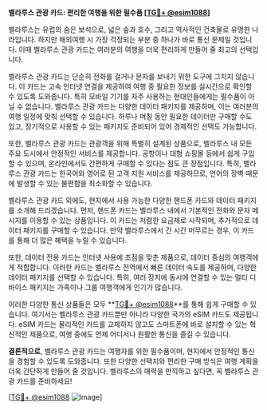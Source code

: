 **벨라루스 관광 카드: 편리한 여행을 위한 필수품 [[TG💪+ @esim1088](https://t.me/s/esim1088)]**

벨라루스는 유럽의 숨은 보석으로, 넓은 숲과 호수, 그리고 역사적인 건축물로 유명한 나라입니다. 하지만 해외여행 시 가장 걱정되는 부분 중 하나가 바로 통신 문제일 것입니다. 이때 벨라루스 관광 카드는 여러분의 여행을 더욱 편리하게 만들어 줄 최고의 선택입니다.

벨라루스 관광 카드는 단순히 전화를 걸거나 문자를 보내기 위한 도구에 그치지 않습니다. 이 카드는 고속 인터넷 연결을 제공하여 여행 중 필요한 정보를 실시간으로 확인할 수 있도록 도와줍니다. 특히 모바일 기기를 자주 사용하는 현대인들에게는 필수품이 아닐 수 없습니다. 벨라루스 관광 카드는 다양한 데이터 패키지를 제공하며, 이는 여러분의 여행 일정에 맞춰 선택할 수 있습니다. 하루나 며칠 동안 필요한 데이터만 구매할 수도 있고, 장기적으로 사용할 수 있는 패키지도 준비되어 있어 경제적인 선택도 가능합니다.

또한, 벨라루스 관광 카드는 관광객을 위해 특별히 설계된 상품으로, 벨라루스 내 모든 주요 도시에서 안정적인 서비스를 제공합니다. 공항이나 대형 쇼핑몰 등에서 쉽게 구입할 수 있으며, 온라인에서도 간편하게 구매할 수 있다는 점도 큰 장점입니다. 특히, 벨라루스 관광 카드는 한국어와 영어로 된 고객 지원 서비스를 제공하므로, 언어의 장벽 때문에 발생할 수 있는 불편함을 최소화할 수 있습니다.

벨라루스 관광 카드 외에도, 현지에서 사용 가능한 다양한 핸드폰 카드와 데이터 패키지를 소개해 드리겠습니다. 먼저, 핸드폰 카드는 벨라루스 내에서 기본적인 전화와 문자 메시지를 이용할 수 있는 상품입니다. 이 카드는 저렴한 요금제로 시작되며, 추가적으로 데이터 패키지를 구매할 수 있습니다. 만약 벨라루스에서 긴 시간 머무르는 경우, 이 카드를 통해 더 많은 혜택을 누릴 수 있습니다.

또한, 데이터 전용 카드는 인터넷 사용에 초점을 맞춘 제품으로, 데이터 중심의 여행객에게 적합합니다. 이러한 카드는 벨라루스 전역에서 빠른 데이터 속도를 제공하며, 다양한 데이터 패키지를 선택할 수 있습니다. 특히, 여러 장치에 동시에 연결할 수 있는 멀티 디바이스 패키지는 가족이나 그룹 여행객에게 인기가 많습니다.

이러한 다양한 통신 상품들은 모두 **[TG💪+ @esim1088](https://t.me/s/esim1088)**를 통해 쉽게 구매할 수 있습니다. 여기서는 벨라루스 관광 카드뿐만 아니라 다양한 국가의 eSIM 카드도 제공됩니다. eSIM 카드는 물리적인 카드를 교체하지 않고도 스마트폰에 바로 설치할 수 있는 혁신적인 제품으로, 여행 중에도 언제 어디서나 원활한 통신을 즐길 수 있습니다.

**결론적으로**, 벨라루스 관광 카드는 여행자를 위한 필수품이며, 현지에서 안정적인 통신을 경험할 수 있도록 도와줍니다. 또한 다양한 선택지와 편리한 구매 방식은 여행 계획을 더욱 간단하게 만들어 줄 것입니다. 벨라루스의 매력을 만끽하고 싶다면, 꼭 벨라루스 관광 카드를 준비하세요! 

[[TG💪+ @esim1088](https://t.me/s/esim1088) ![Image](https://i.postimg.cc/Y0z9fWf4/image.png)]